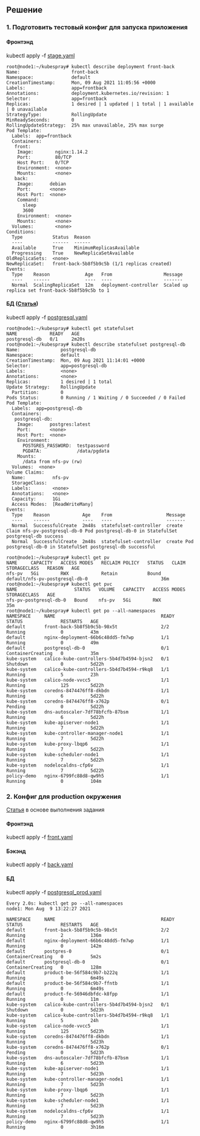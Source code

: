 ## Решение
### 1. Подготовить тестовый конфиг для запуска приложения
#### Фронтэнд
kubectl apply -f [stage.yaml](https://github.com/loshkarevev/Homeworks/blob/main/13.1%20%D0%BA%D0%BE%D0%BD%D1%82%D0%B5%D0%B9%D0%BD%D0%B5%D1%80%D1%8B,%20%D0%BF%D0%BE%D0%B4%D1%8B,%20deployment,%20statefulset,%20services,%20endpoints/stage.yaml)
```
root@node1:~/kubespray# kubectl describe deployment front-back
Name:                   front-back
Namespace:              default
CreationTimestamp:      Mon, 09 Aug 2021 11:05:56 +0000
Labels:                 app=frontback
Annotations:            deployment.kubernetes.io/revision: 1
Selector:               app=frontback
Replicas:               1 desired | 1 updated | 1 total | 1 available | 0 unavailable
StrategyType:           RollingUpdate
MinReadySeconds:        0
RollingUpdateStrategy:  25% max unavailable, 25% max surge
Pod Template:
  Labels:  app=frontback
  Containers:
   front:
    Image:        nginx:1.14.2
    Port:         80/TCP
    Host Port:    0/TCP
    Environment:  <none>
    Mounts:       <none>
   back:
    Image:      debian
    Port:       <none>
    Host Port:  <none>
    Command:
      sleep
      3600
    Environment:  <none>
    Mounts:       <none>
  Volumes:        <none>
Conditions:
  Type           Status  Reason
  ----           ------  ------
  Available      True    MinimumReplicasAvailable
  Progressing    True    NewReplicaSetAvailable
OldReplicaSets:  <none>
NewReplicaSet:   front-back-5b8f5b9c5b (1/1 replicas created)
Events:
  Type    Reason             Age   From                   Message
  ----    ------             ----  ----                   -------
  Normal  ScalingReplicaSet  12m   deployment-controller  Scaled up replica set front-back-5b8f5b9c5b to 1
```
#### БД ([Статья](https://www.bmc.com/blogs/kubernetes-postgresql/))
kubectl apply -f [postgresql.yaml](https://github.com/loshkarevev/Homeworks/blob/main/13.1%20%D0%BA%D0%BE%D0%BD%D1%82%D0%B5%D0%B9%D0%BD%D0%B5%D1%80%D1%8B%2C%20%D0%BF%D0%BE%D0%B4%D1%8B%2C%20deployment%2C%20statefulset%2C%20services%2C%20endpoints/postgresql.yaml)
```
root@node1:~/kubespray# kubectl get statefulset
NAME            READY   AGE
postgresql-db   0/1     2m20s
root@node1:~/kubespray# kubectl describe statefulset postgresql-db
Name:               postgresql-db
Namespace:          default
CreationTimestamp:  Mon, 09 Aug 2021 11:14:01 +0000
Selector:           app=postgresql-db
Labels:             <none>
Annotations:        <none>
Replicas:           1 desired | 1 total
Update Strategy:    RollingUpdate
  Partition:        0
Pods Status:        0 Running / 1 Waiting / 0 Succeeded / 0 Failed
Pod Template:
  Labels:  app=postgresql-db
  Containers:
   postgresql-db:
    Image:      postgres:latest
    Port:       <none>
    Host Port:  <none>
    Environment:
      POSTGRES_PASSWORD:  testpassword
      PGDATA:             /data/pgdata
    Mounts:
      /data from nfs-pv (rw)
  Volumes:  <none>
Volume Claims:
  Name:          nfs-pv
  StorageClass:
  Labels:        <none>
  Annotations:   <none>
  Capacity:      1Gi
  Access Modes:  [ReadWriteMany]
Events:
  Type    Reason            Age    From                    Message
  ----    ------            ----   ----                    -------
  Normal  SuccessfulCreate  2m48s  statefulset-controller  create Claim nfs-pv-postgresql-db-0 Pod postgresql-db-0 in StatefulSet postgresql-db success
  Normal  SuccessfulCreate  2m48s  statefulset-controller  create Pod postgresql-db-0 in StatefulSet postgresql-db successful
```
```
root@node1:~/kubespray# kubectl get pv
NAME     CAPACITY   ACCESS MODES   RECLAIM POLICY   STATUS   CLAIM                            STORAGECLASS   REASON   AGE
nfs-pv   5Gi        RWX            Retain           Bound    default/nfs-pv-postgresql-db-0                           36m
root@node1:~/kubespray# kubectl get pvc
NAME                     STATUS   VOLUME   CAPACITY   ACCESS MODES   STORAGECLASS   AGE
nfs-pv-postgresql-db-0   Bound    nfs-pv   5Gi        RWX                           35m
root@node1:~/kubespray# kubectl get po --all-namespaces
NAMESPACE     NAME                                       READY   STATUS              RESTARTS   AGE
default       front-back-5b8f5b9c5b-98x5t                2/2     Running             0          43m
default       nginx-deployment-66b6c48dd5-fm7wp          1/1     Running             0          49m
default       postgresql-db-0                            0/1     ContainerCreating   0          35m
kube-system   calico-kube-controllers-5b4d7b4594-bjsn2   0/1     Shutdown            0          5d22h
kube-system   calico-kube-controllers-5b4d7b4594-r9kq8   1/1     Running             5          23h
kube-system   calico-node-vvcc5                          1/1     Running             125        5d22h
kube-system   coredns-8474476ff8-dkbdn                   1/1     Running             6          5d22h
kube-system   coredns-8474476ff8-x762p                   0/1     Pending             0          5d22h
kube-system   dns-autoscaler-7df78bfcfb-87bsm            1/1     Running             6          5d22h
kube-system   kube-apiserver-node1                       1/1     Running             7          5d22h
kube-system   kube-controller-manager-node1              1/1     Running             7          5d22h
kube-system   kube-proxy-lbqp6                           1/1     Running             7          5d22h
kube-system   kube-scheduler-node1                       1/1     Running             7          5d22h
kube-system   nodelocaldns-cfp6v                         1/1     Running             7          5d22h
policy-demo   nginx-6799fc88d8-qw9h5                     1/1     Running             0          104m
```
### 2. Конфиг для production окружения
[Статья](https://humanitec.com/blog/deploy-with-kubectl-hands-on-with-kubernetes) в основе выполнения задания
#### Фронтэнд
kubectl apply -f [front.yaml](https://github.com/loshkarevev/Homeworks/blob/main/13.1%20%D0%BA%D0%BE%D0%BD%D1%82%D0%B5%D0%B9%D0%BD%D0%B5%D1%80%D1%8B%2C%20%D0%BF%D0%BE%D0%B4%D1%8B%2C%20deployment%2C%20statefulset%2C%20services%2C%20endpoints/front.yaml)
#### Бэкэнд
kubectl apply -f [back.yaml](https://github.com/loshkarevev/Homeworks/blob/main/13.1%20%D0%BA%D0%BE%D0%BD%D1%82%D0%B5%D0%B9%D0%BD%D0%B5%D1%80%D1%8B%2C%20%D0%BF%D0%BE%D0%B4%D1%8B%2C%20deployment%2C%20statefulset%2C%20services%2C%20endpoints/back.yaml)
#### БД
kubectl apply -f [postgresql_prod.yaml](https://github.com/loshkarevev/Homeworks/blob/main/13.1%20%D0%BA%D0%BE%D0%BD%D1%82%D0%B5%D0%B9%D0%BD%D0%B5%D1%80%D1%8B%2C%20%D0%BF%D0%BE%D0%B4%D1%8B%2C%20deployment%2C%20statefulset%2C%20services%2C%20endpoints/postgresql_prod.yaml)
```
Every 2.0s: kubectl get po --all-namespaces                                                                                   node1: Mon Aug  9 13:22:27 2021

NAMESPACE     NAME                                       READY   STATUS              RESTARTS   AGE
default       front-back-5b8f5b9c5b-98x5t                2/2     Running             2          136m
default       nginx-deployment-66b6c48dd5-fm7wp          1/1     Running             0          142m
default       postgres-0                                 0/1     ContainerCreating   0          5m2s
default       postgresql-db-0                            0/1     ContainerCreating   0          128m
default       product-be-56f584c9b7-b222q                1/1     Running             0          6m49s
default       product-be-56f584c9b7-ffntb                1/1     Running             0          6m49s
default       product-fe-56946dbfdc-k8fpp                1/1     Running             0          11m
kube-system   calico-kube-controllers-5b4d7b4594-bjsn2   0/1     Shutdown            0          5d23h
kube-system   calico-kube-controllers-5b4d7b4594-r9kq8   1/1     Running             5          24h
kube-system   calico-node-vvcc5                          1/1     Running             125        5d23h
kube-system   coredns-8474476ff8-dkbdn                   1/1     Running             6          5d23h
kube-system   coredns-8474476ff8-x762p                   0/1     Pending             0          5d23h
kube-system   dns-autoscaler-7df78bfcfb-87bsm            1/1     Running             6          5d23h
kube-system   kube-apiserver-node1                       1/1     Running             7          5d23h
kube-system   kube-controller-manager-node1              1/1     Running             7          5d23h
kube-system   kube-proxy-lbqp6                           1/1     Running             7          5d23h
kube-system   kube-scheduler-node1                       1/1     Running             7          5d23h
kube-system   nodelocaldns-cfp6v                         1/1     Running             7          5d23h
policy-demo   nginx-6799fc88d8-qw9h5                     1/1     Running             0          3h16m
```
